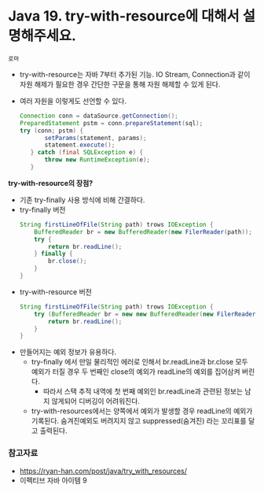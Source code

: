 # Java 19. try-with-resource에 대해서 설명해주세요.

`로마`

- try-with-resource는 자바 7부터 추가된 기능. IO Stream, Connection과 같이 자원 해제가 필요한 경우  간단한 구문을 통해 자원 해제할 수 있게 된다.

- 여러 자원을 이렇게도 선언할 수 있다.
     ```java
     Connection conn = dataSource.getConnection();
     PreparedStatement pstm = conn.prepareStatement(sql);
     try (conn; pstm) {
            setParams(statement, params);
            statement.execute();
        } catch (final SQLException e) {
            throw new RuntimeException(e);
        }
    ```

**try-with-resource의 장점?**
- 기존 try-finally 사용 방식에 비해 간결하다.
-  try-finally 버전
    ```java
    String firstLineOfFile(String path) trows IOException {
        BufferedReader br = new BufferedReader(new FilerReader(path));
        try {
            return br.readLine();
        } finally {
            br.close();
        }
    }
    ```
- try-with-resource 버전
    ```java
    String firstLineOfFile(String path) trows IOException {
        try (BufferedReader br = new new BufferedReader(new FilerReader(path))){
            return br.readLine();
        }
    }
    ```
- 만들어지는 예외 정보가 유용하다.
  - try-finally 에서 만일 물리적인 에러로 인해서 br.readLine과 br.close 모두 예외가 터질 경우 두 번째인 close의 예외가 readLine의 예외를 집어삼켜 버린다.
    - 따라서 스택 추적 내역에 첫 번째 예외인 br.readLine과 관련된 정보는 남지 않게되어 디버깅이 어려워진다.
  - try-with-resources에서는 양쪽에서 예외가 발생할 경우 readLine의 예외가 기록된다. 숨겨진예외도 버려지지 않고 suppressed(숨겨진) 라는 꼬리표를 달고 출력된다.


### 참고자료
- https://ryan-han.com/post/java/try_with_resources/
- 이펙티브 자바 아이템 9